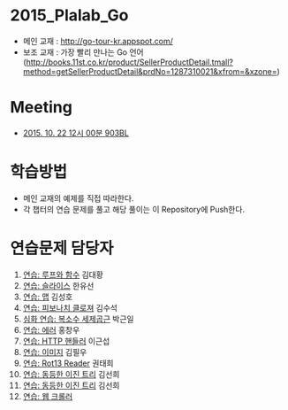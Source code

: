 # 2015_Plalab_Go
* 메인 교재 : http://go-tour-kr.appspot.com/
 * 보조 교재 : 가장 빨리 만나는 Go 언어(http://books.11st.co.kr/product/SellerProductDetail.tmall?method=getSellerProductDetail&prdNo=1287310021&xfrom=&xzone=)


# Meeting
* [2015. 10. 22 12시 00분 903BL](https://github.com/zeropol2/Plalab_Go/blob/master/20151022.md)

# 학습방법
 * 메인 교재의 예제를 직접 따라한다.
 * 각 챕터의 연습 문제를 풀고 해당 풀이는 이 Repository에 Push한다.
 
# 연습문제 담당자
  1. [연습: 루프와 함수](http://go-tour-kr.appspot.com/#23) 김대황
  1. [연습: 슬라이스](http://go-tour-kr.appspot.com/#36) 한유선
  1. [연습: 맵](http://go-tour-kr.appspot.com/#41) 김성호
  1. [연습: 피보나치 클로져](http://go-tour-kr.appspot.com/#44) 김수석
  1. [심화 연습: 복소수 세제곱근](http://go-tour-kr.appspot.com/#48) 박근일
  1. [연습: 에러](http://go-tour-kr.appspot.com/#56) 홍창우
  1. [연습: HTTP 핸들러](http://go-tour-kr.appspot.com/#58) 이근섭
  1. [연습: 이미지](http://go-tour-kr.appspot.com/#60) 김필우
  1. [연습: Rot13 Reader](http://go-tour-kr.appspot.com/#61) 권태희
  1. [연습: 동등한 이진 트리](http://go-tour-kr.appspot.com/#69) 김선희
  1. [연습: 동등한 이진 트리](http://go-tour-kr.appspot.com/#70) 김선희
  1. [연습: 웹 크롤러](http://go-tour-kr.appspot.com/#71)

 

 

